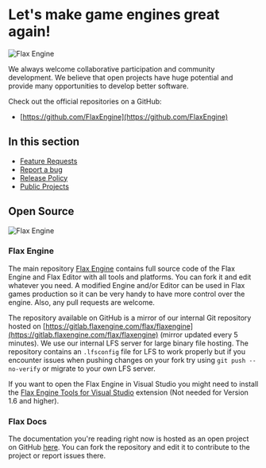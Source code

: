 # Let's make game engines great again!

![Flax Engine](media/Screen5.png)

We always welcome collaborative participation and community development.
We believe that open projects have huge potential and provide many opportunities to develop better software.

Check out the official repositories on a GitHub:

* [https://github.com/FlaxEngine](https://github.com/FlaxEngine)

## In this section

* [Feature Requests](feature-requests.md)
* [Report a bug](report-a-bug.md)
* [Release Policy](release-policy.md)
* [Public Projects](public-projects.md)

## Open Source

![Flax Engine](media/repo-title-revised.png)

### Flax Engine

The main repository [Flax Engine](https://github.com/FlaxEngine/FlaxEngine) contains full source code of the Flax Engine and Flax Editor with all tools and platforms. You can fork it and edit whatever you need. A modified Engine and/or Editor can be used in Flax games production so it can be very handy to have more control over the engine. Also, any pull requests are welcome.

The repository available on GitHub is a mirror of our internal Git repository hosted on [https://gitlab.flaxengine.com/flax/flaxengine](https://gitlab.flaxengine.com/flax/flaxengine) (mirror updated every 5 minutes). We use our internal LFS server for large binary file hosting. The repository contains an `.lfsconfig` file for LFS to work properly but if you encounter issues when pushing changes on your fork try using `git push --no-verify` or migrate to your own LFS server.

If you want to open the Flax Engine in Visual Studio you might need to install the [Flax Engine Tools for Visual Studio](https://marketplace.visualstudio.com/items?itemName=Flax.FlaxVS) extension (Not needed for Version 1.6 and higher).

### Flax Docs

The documentation you're reading right now is hosted as an open project on GitHub [here](https://github.com/FlaxEngine/FlaxDocs). You can fork the repository and edit it to contribute to the project or report issues there.
